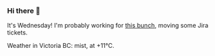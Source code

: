 ### Hi there :wave:

It's Wednesday! I'm probably working for [this bunch](https://github.com/kohofinancial), moving some Jira tickets.

Weather in Victoria BC: mist, at +11°C.
